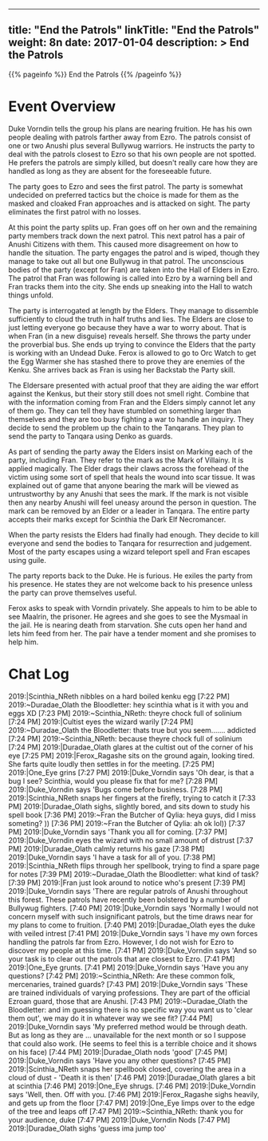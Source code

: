 
---
title: "End the Patrols"
linkTitle: "End the Patrols"
weight: 8n
date: 2017-01-04
description: >
 End the Patrols
---

{{% pageinfo %}}
End the Patrols
{{% /pageinfo %}}

# Event Overview

Duke Vorndin tells the group his plans are nearing fruition. He has his own people dealing with patrols farther away from Ezro. The patrols consist of one or two Anushi plus several Bullywug warriors. He instructs the party to deal with the patrols closest to Ezro so that his own people are not spotted. He prefers the patrols are simply killed, but doesn't really care how they are handled as long as they are absent for the foreseeable future. 

The party goes to Ezro and sees the first patrol. The party is somewhat undecided on preferred tactics but the choice is made for them as the masked and cloaked Fran approaches and is attacked on sight. The party eliminates the first patrol with no losses.

At this point the party splits up. Fran goes off on her own and the remaining party members track  down the next patrol. This next patrol has a pair of Anushi Citizens with them. This caused more disagreement on how to handle the situation. The party engages the patrol and is wiped, though they manage to take out all but one Bullywug in that patrol. The unconscious bodies of the party (except for Fran) are taken into the Hall of Elders in Ezro. The patrol that Fran was following is called into Ezro by a warning bell and Fran tracks them into the city. She ends up sneaking into the Hall to watch things unfold.

The party is interrogated at length by the Elders. They manage to dissemble sufficiently to cloud the truth in half truths and lies. The Elders are close to just letting everyone go because they have a war to worry about. That is when Fran (in a new disguise) reveals herself. She throws the party under the proverbial bus. She ends up trying to convince the Elders that the party is working with an Undead Duke. Ferox is allowed to go to Orc Watch to get the Egg Warmer she has stashed there to prove they are enemies of the Kenku. She arrives back as Fran is using her Backstab the Party skill. 

The Eldersare presented with actual proof that they are aiding the war effort against the Kenkus, but their story still does not smell right. Combine that with the information coming from Fran and the Elders simply cannot let any of them go. They can tell they have stumbled on something larger than themselves and they are too busy fighting a war to handle an inquiry. They decide to send the problem up the chain to the Tanqarans. They plan to send the party to Tanqara using Denko as guards. 

As part of sending the party away the Elders insist on Marking each of the party, including Fran. They refer to the mark as the Mark of Villainy. It is applied magically. The Elder drags their claws across the forehead of the victim using some sort of spell that heals the wound into scar tissue. It was explained out of game that anyone bearing the mark will be viewed as untrustworthy by any Anushi that sees the mark. If the mark is not visible then any nearby Anushi will feel uneasy around the person in question. The mark can be removed by an Elder or a leader in Tanqara. The entire party accepts their marks except for Scinthia the Dark Elf Necromancer. 

When the party resists the Elders had finally had enough. They decide to kill everyone and send the bodies to Tanqara for resurrection and judgement. Most of the party escapes using a wizard teleport spell and Fran escapes using guile. 

The party reports back to the Duke. He is furious. He exiles the party from his presence. He states they are not welcome back to his presence unless the party can prove themselves useful. 

Ferox asks to speak with Vorndin privately. She appeals to him to be able to see Maalrin, the prisoner. He agrees and she goes to see the Mysmaal in the jail. He is nearing death from starvation. She cuts open her hand and lets him feed from her. The pair have a tender moment and she promises to help him.

# Chat Log

2019:|Scinthia_NReth nibbles on a hard boiled kenku egg
[7:22 PM]
2019:~Duradae_Olath the Bloodletter: hey scinthia what is it with you and eggs XD
[7:23 PM]
2019:~Scinthia_NReth: theyre chock full of solinium
[7:24 PM]
2019:|Cultist eyes the wizard warily
[7:24 PM]
2019:~Duradae_Olath the Bloodletter: thats true but you seem....... addicted
[7:24 PM]
2019:~Scinthia_NReth: because theyre chock full of solinium
[7:24 PM]
2019:|Duradae_Olath glares at the cultist out of the corner of his eye
[7:25 PM]
2019:|Ferox_Ragashe sits on the ground again, looking tired. She farts quite loudly then settles in for the meeting.
[7:25 PM]
2019:|One_Eye grins
[7:27 PM]
2019:|Duke_Vorndin says 'Oh dear, is that a bug I see? Scinthia, would you please fix that for me?
[7:28 PM]
2019:|Duke_Vorndin says 'Bugs come before business.
[7:28 PM]
2019:|Scinthia_NReth snaps her fingers at the firefly, trying to catch it
[7:33 PM]
2019:|Duradae_Olath sighs, slightly bored, and sits down to study his spell book
[7:36 PM]
2019:~Fran the Butcher of Qylia: heya guys, did I miss someting? ))
[7:36 PM]
2019:~Fran the Butcher of Qylia: ah ok lol))
[7:37 PM]
2019:|Duke_Vorndin says 'Thank you all for coming.
[7:37 PM]
2019:|Duke_Vorndin eyes the wizard with no small amount of distrust
[7:37 PM]
2019:|Duradae_Olath calmly returns his gaze
[7:38 PM]
2019:|Duke_Vorndin says 'I have a task for all of you.
[7:38 PM]
2019:|Scinthia_NReth flips through her spellbook, trying to find a spare page for notes
[7:39 PM]
2019:~Duradae_Olath the Bloodletter: what kind of task?
[7:39 PM]
2019:|Fran just look around to notice who's present
[7:39 PM]
2019:|Duke_Vorndin says 'There are regular patrols of Anushi throughout this forest. These patrols have recently been bolstered by a number of Bullywug fighters.
[7:40 PM]
2019:|Duke_Vorndin says 'Normally I would not concern myself with such insignificant patrols, but the time draws near for my plans to come to fruition.
[7:40 PM]
2019:|Duradae_Olath eyes the duke with veiled intrest
[7:41 PM]
2019:|Duke_Vorndin says 'I have my own forces handling the patrols far from Ezro. However, I do not wish for Ezro to discover my people at this time.
[7:41 PM]
2019:|Duke_Vorndin says 'And so your task is to clear out the patrols that are closest to Ezro.
[7:41 PM]
2019:|One_Eye grunts.
[7:41 PM]
2019:|Duke_Vorndin says 'Have you any questions?
[7:42 PM]
2019:~Scinthia_NReth: Are these common folk, mercenaries, trained guards?
[7:43 PM]
2019:|Duke_Vorndin says 'These are trained individuals of varying professions. They are part of the official Ezroan guard, those that are Anushi.
[7:43 PM]
2019:~Duradae_Olath the Bloodletter: and im guessing there is no specific way you want us to 'clear them out', we may do it in whatever way we see fit?
[7:44 PM]
2019:|Duke_Vorndin says 'My preferred method would be through death. But as long as they are ... unavailable for the next month or so I suppose that could also work. (He seems to feel this is a terrible choice and it shows on his face)
[7:44 PM]
2019:|Duradae_Olath nods 'good'
[7:45 PM]
2019:|Duke_Vorndin says 'Have you any other questions?
[7:45 PM]
2019:|Scinthia_NReth snaps her spellbook closed, covering the area in a cloud of dust - 'Death it is then'
[7:46 PM]
2019:|Duradae_Olath glares a bit at scinthia
[7:46 PM]
2019:|One_Eye shrugs.
[7:46 PM]
2019:|Duke_Vorndin says 'Well, then. Off with you.
[7:46 PM]
2019:|Ferox_Ragashe sighs heavily, and gets up from the floor
[7:47 PM]
2019:|One_Eye limps over to the edge of the tree and leaps off
[7:47 PM]
2019:~Scinthia_NReth: thank you for your audience, duke
[7:47 PM]
2019:|Duke_Vorndin Nods
[7:47 PM]
2019:|Duradae_Olath sighs 'guess ima jump too'

